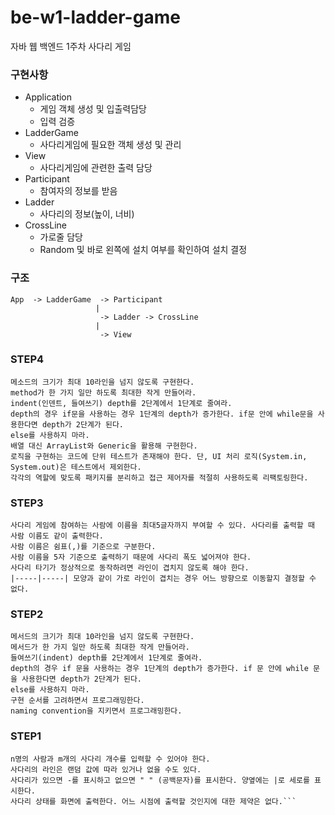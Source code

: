 # be-w1-ladder-game

자바 웹 백엔드 1주차 사다리 게임

### 구현사항

- Application
  - 게임 객체 생성 및 입출력담당
  - 입력 검증
- LadderGame
  - 사다리게임에 필요한 객체 생성 및 관리
- View
  - 사다리게임에 관련한 출력 담당
- Participant
  - 참여자의 정보를 받음
- Ladder
  - 사다리의 정보(높이, 너비)
- CrossLine
  - 가로줄 담당
  - Random 및 바로 왼쪽에 설치 여부를 확인하여 설치 결정

### 구조
```
App  -> LadderGame  -> Participant
                   |
                    -> Ladder -> CrossLine
                   |
                    -> View
```

### STEP4
```
메소드의 크기가 최대 10라인을 넘지 않도록 구현한다.
method가 한 가지 일만 하도록 최대한 작게 만들어라.
indent(인덴트, 들여쓰기) depth를 2단계에서 1단계로 줄여라.
depth의 경우 if문을 사용하는 경우 1단계의 depth가 증가한다. if문 안에 while문을 사용한다면 depth가 2단계가 된다.
else를 사용하지 마라.
배열 대신 ArrayList와 Generic을 활용해 구현한다.
로직을 구현하는 코드에 단위 테스트가 존재해야 한다. 단, UI 처리 로직(System.in, System.out)은 테스트에서 제외한다.
각각의 역할에 맞도록 패키지를 분리하고 접근 제어자를 적절히 사용하도록 리팩토링한다.
```

### STEP3
```
사다리 게임에 참여하는 사람에 이름을 최대5글자까지 부여할 수 있다. 사다리를 출력할 때 사람 이름도 같이 출력한다.
사람 이름은 쉼표(,)를 기준으로 구분한다.
사람 이름을 5자 기준으로 출력하기 때문에 사다리 폭도 넓어져야 한다.
사다리 타기가 정상적으로 동작하려면 라인이 겹치지 않도록 해야 한다.
|-----|-----| 모양과 같이 가로 라인이 겹치는 경우 어느 방향으로 이동할지 결정할 수 없다.
```

### STEP2
```
메서드의 크기가 최대 10라인을 넘지 않도록 구현한다.
메서드가 한 가지 일만 하도록 최대한 작게 만들어라.
들여쓰기(indent) depth를 2단계에서 1단계로 줄여라.
depth의 경우 if 문을 사용하는 경우 1단계의 depth가 증가한다. if 문 안에 while 문을 사용한다면 depth가 2단계가 된다.
else를 사용하지 마라.
구현 순서를 고려하면서 프로그래밍한다.
naming convention을 지키면서 프로그래밍한다.
```

### STEP1
```간단한 사다리 게임을 구현한다.
n명의 사람과 m개의 사다리 개수를 입력할 수 있어야 한다.
사다리의 라인은 랜덤 값에 따라 있거나 없을 수도 있다.
사다리가 있으면 -를 표시하고 없으면 " " (공백문자)를 표시한다. 양옆에는 |로 세로를 표시한다.
사다리 상태를 화면에 출력한다. 어느 시점에 출력할 것인지에 대한 제약은 없다.```